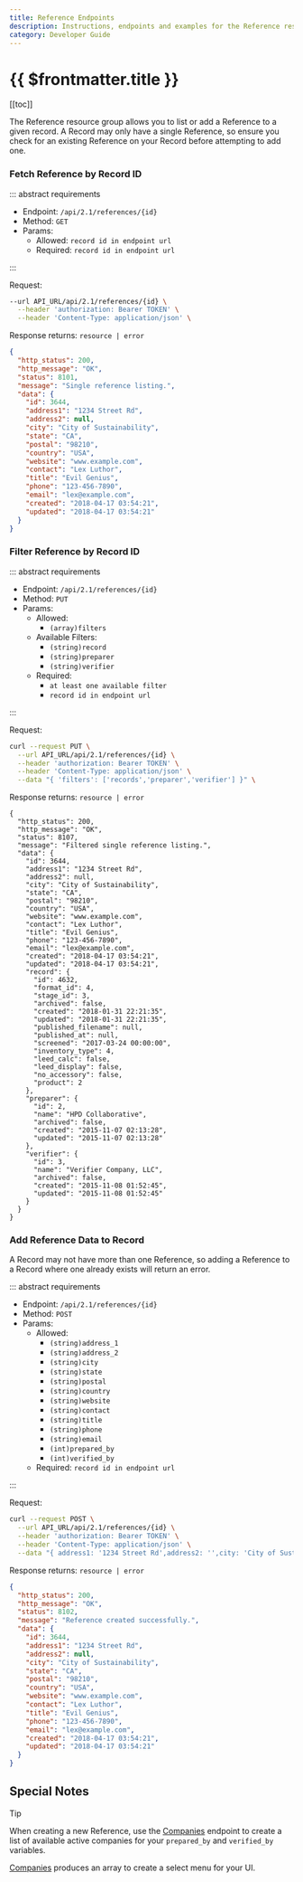 ```yaml
---
title: Reference Endpoints
description: Instructions, endpoints and examples for the Reference resource group.
category: Developer Guide
---
```


# {{ $frontmatter.title }}

[[toc]]

The Reference resource group allows you to list or add a Reference to a given record. A Record may only have a single Reference, so ensure you check for an existing Reference on your Record before attempting to add one.

### Fetch Reference by Record ID

::: abstract requirements

- Endpoint: `/api/2.1/references/{id}`
- Method: `GET`
- Params:
  - Allowed: `record id in endpoint url`
  - Required: `record id in endpoint url`

:::

Request:

```bash
--url API_URL/api/2.1/references/{id} \
  --header 'authorization: Bearer TOKEN' \
  --header 'Content-Type: application/json' \
```

Response returns: `resource | error`

```json
{
  "http_status": 200,
  "http_message": "OK",
  "status": 8101,
  "message": "Single reference listing.",
  "data": {
    "id": 3644,
    "address1": "1234 Street Rd",
    "address2": null,
    "city": "City of Sustainability",
    "state": "CA",
    "postal": "98210",
    "country": "USA",
    "website": "www.example.com",
    "contact": "Lex Luthor",
    "title": "Evil Genius",
    "phone": "123-456-7890",
    "email": "lex@example.com",
    "created": "2018-04-17 03:54:21",
    "updated": "2018-04-17 03:54:21"
  }
}
```

### Filter Reference by Record ID

::: abstract requirements

- Endpoint: `/api/2.1/references/{id}`
- Method: `PUT`
- Params:
  - Allowed:
    - `(array)filters`
  - Available Filters:
    - `(string)record`
    - `(string)preparer`
    - `(string)verifier`
  - Required:
    - `at least one available filter`
    - `record id in endpoint url`

:::

Request:

```bash
curl --request PUT \
  --url API_URL/api/2.1/references/{id} \
  --header 'authorization: Bearer TOKEN' \
  --header 'Content-Type: application/json' \
  --data "{ 'filters': ['records','preparer','verifier'] }" \
```

Response returns: `resource | error`

```json{21-51}
{
  "http_status": 200,
  "http_message": "OK",
  "status": 8107,
  "message": "Filtered single reference listing.",
  "data": {
    "id": 3644,
    "address1": "1234 Street Rd",
    "address2": null,
    "city": "City of Sustainability",
    "state": "CA",
    "postal": "98210",
    "country": "USA",
    "website": "www.example.com",
    "contact": "Lex Luthor",
    "title": "Evil Genius",
    "phone": "123-456-7890",
    "email": "lex@example.com",
    "created": "2018-04-17 03:54:21",
    "updated": "2018-04-17 03:54:21",
    "record": {
      "id": 4632,
      "format_id": 4,
      "stage_id": 3,
      "archived": false,
      "created": "2018-01-31 22:21:35",
      "updated": "2018-01-31 22:21:35",
      "published_filename": null,
      "published_at": null,
      "screened": "2017-03-24 00:00:00",
      "inventory_type": 4,
      "leed_calc": false,
      "leed_display": false,
      "no_accessory": false,
      "product": 2
    },
    "preparer": {
      "id": 2,
      "name": "HPD Collaborative",
      "archived": false,
      "created": "2015-11-07 02:13:28",
      "updated": "2015-11-07 02:13:28"
    },
    "verifier": {
      "id": 3,
      "name": "Verifier Company, LLC",
      "archived": false,
      "created": "2015-11-08 01:52:45",
      "updated": "2015-11-08 01:52:45"
    }
  }
}
```

### Add Reference Data to Record

A Record may not have more than one Reference, so adding a Reference to a Record where one already exists will return an error.

::: abstract requirements

- Endpoint: `/api/2.1/references/{id}`
- Method: `POST`
- Params:
  - Allowed:
    - `(string)address_1`
    - `(string)address_2`
    - `(string)city`
    - `(string)state`
    - `(string)postal`
    - `(string)country`
    - `(string)website`
    - `(string)contact`
    - `(string)title`
    - `(string)phone`
    - `(string)email`
    - `(int)prepared_by`
    - `(int)verified_by`
  - Required: `record id in endpoint url`

:::

Request:

```bash
curl --request POST \
  --url API_URL/api/2.1/references/{id} \
  --header 'authorization: Bearer TOKEN' \
  --header 'Content-Type: application/json' \
  --data "{ address1: '1234 Street Rd',address2: '',city: 'City of Sustainability',state: 'CA',postal: '98210',country: 'USA',website: 'www.example.com',contact: 'Lex Luthor',title: 'Evil Genius',phone: '123-456-7890',email: 'lex@example.com',prepared_by: 2,verified_by: 3 }" \
```

Response returns: `resource | error`

```json
{
  "http_status": 200,
  "http_message": "OK",
  "status": 8102,
  "message": "Reference created successfully.",
  "data": {
    "id": 3644,
    "address1": "1234 Street Rd",
    "address2": null,
    "city": "City of Sustainability",
    "state": "CA",
    "postal": "98210",
    "country": "USA",
    "website": "www.example.com",
    "contact": "Lex Luthor",
    "title": "Evil Genius",
    "phone": "123-456-7890",
    "email": "lex@example.com",
    "created": "2018-04-17 03:54:21",
    "updated": "2018-04-17 03:54:21"
  }
}
```

## Special Notes

> [!tip]
> When creating a new Reference, use the [Companies](./companies) endpoint to create a list of available active companies for your `prepared_by` and `verified_by` variables.
>
> [Companies](./companies) produces an array to create a select menu for your UI.
